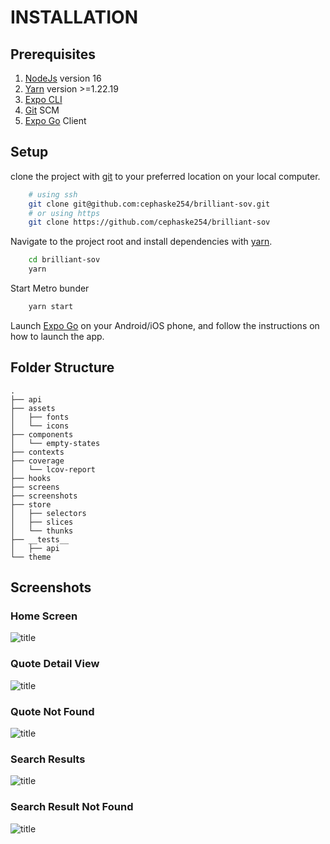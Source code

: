 # INSTALLATION

## Prerequisites

1. [NodeJs](https://nodejs.org/en/download/) version 16
2. [Yarn](https://yarnpkg.com/getting-started) version >=1.22.19
3. [Expo CLI](https://docs.expo.dev/workflow/expo-cli/)
4. [Git](https://git-scm.com) SCM
5. [Expo Go](https://expo.dev/client) Client

## Setup

clone the project with [git](https://git-scm.com) to your preferred location on your local computer.

```bash
    # using ssh
    git clone git@github.com:cephaske254/brilliant-sov.git
    # or using https
    git clone https://github.com/cephaske254/brilliant-sov
```

Navigate to the project root and install dependencies with [yarn](https://yarnpkg.com/getting-started).

```bash
    cd brilliant-sov
    yarn
```

Start Metro bunder

```bash
    yarn start
```

Launch [Expo Go](https://expo.dev/client) on your Android/iOS phone, and follow the instructions on how to launch the app.

## Folder Structure

```
.
├── api
├── assets
│   ├── fonts
│   └── icons
├── components
│   └── empty-states
├── contexts
├── coverage
│   └── lcov-report
├── hooks
├── screens
├── screenshots
├── store
│   ├── selectors
│   ├── slices
│   └── thunks
├── __tests__
│   ├── api
└── theme
```

## Screenshots

### Home Screen

![title](./screenshots/Home.PNG)

### Quote Detail View

![title](./screenshots/Quote.PNG)

### Quote Not Found

![title](./screenshots/Quote-Not-Found.PNG)

### Search Results

![title](./screenshots/Search.PNG)

### Search Result Not Found

![title](./screenshots/Result-Not-Found.PNG)
